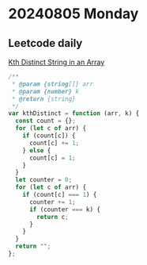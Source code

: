 # 20240805 Monday

## Leetcode daily

[Kth Distinct String in an Array](https://leetcode.com/problems/kth-distinct-string-in-an-array/?envType=daily-question&envId=2024-08-05)

```js
/**
 * @param {string[]} arr
 * @param {number} k
 * @return {string}
 */
var kthDistinct = function (arr, k) {
  const count = {};
  for (let c of arr) {
    if (count[c]) {
      count[c] += 1;
    } else {
      count[c] = 1;
    }
  }
  let counter = 0;
  for (let c of arr) {
    if (count[c] === 1) {
      counter += 1;
      if (counter === k) {
        return c;
      }
    }
  }
  return "";
};
```
